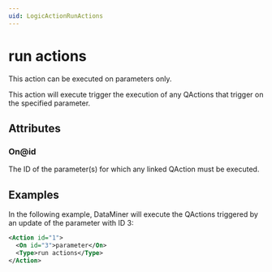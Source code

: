 ```yaml
---
uid: LogicActionRunActions
---
```


# run actions

This action can be executed on parameters only.

This action will execute trigger the execution of any QActions that trigger on the specified parameter.

## Attributes

### On@id

The ID of the parameter(s) for which any linked QAction must be executed.

## Examples

In the following example, DataMiner will execute the QActions triggered by an update of the parameter with ID 3:

```xml
<Action id="1">
  <On id="3">parameter</On>
  <Type>run actions</Type>
</Action>
```
